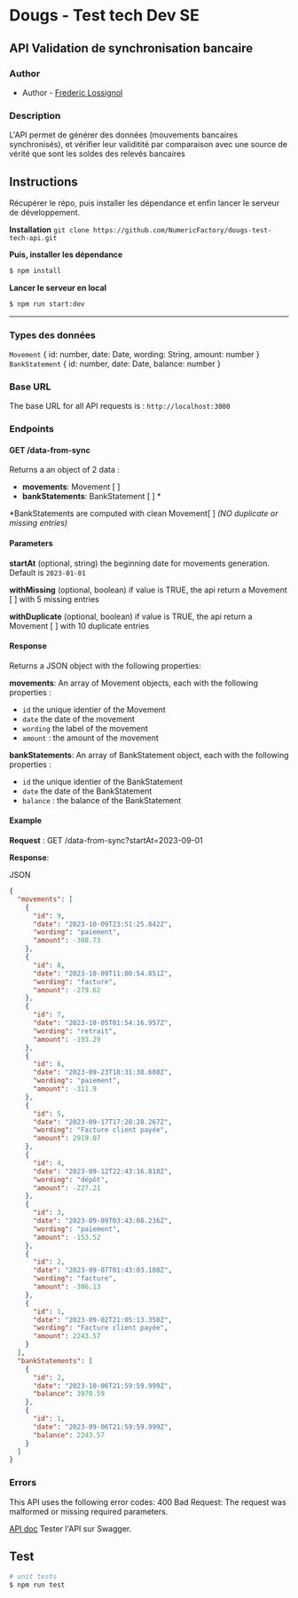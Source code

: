 
# Dougs - Test tech Dev SE
## API Validation de synchronisation bancaire

### Author
- Author - [Frederic Lossignol](https://www.linkedin.com/in/flossignol/)

### Description
L'API permet de générer des données (mouvements bancaires synchronisés), et vérifier leur validitité par comparaison avec une source de vérité que sont les soldes des relevés bancaires

## Instructions
Récupérer le répo, puis installer les dépendance et enfin lancer le serveur de développement.

**Installation**
`git clone https://github.com/NumericFactory/dougs-test-tech-api.git`

**Puis, installer les dépendance**
```bash
$ npm install
```
**Lancer le serveur en local**
```bash
$ npm run start:dev
```
---------------------

### Types des données 

`Movement`  { id: number, date: Date, wording: String, amount: number }
`BankStatement`  { id: number, date: Date, balance: number }


### Base URL

The base URL for all API requests is : 
`http://localhost:3000`

### Endpoints

#### GET /data-from-sync

Returns a an object of 2 data : 
- **movements**: Movement [ ]
- **bankStatements**: BankStatement [ ] * 

*BankStatements are computed with clean Movement[ ] 
*(NO duplicate or missing entries)*

#### Parameters

**startAt** (optional, string)
the beginning date for movements generation. Default is `2023-01-01`

**withMissing** (optional, boolean)
if value is TRUE, the api return a Movement [ ] with 5 missing entries

**withDuplicate** (optional, boolean)
if value is TRUE, the api return a Movement [ ] with 10 duplicate entries

#### Response

Returns a JSON object with the following properties:

**movements**: An array of  Movement objects, each with the following properties : 
- `id` the unique identier of the Movement
- `date` the date of the movement
- `wording` the label of the movement
- `amount` : the amount of the movement

**bankStatements**: An array of BankStatement object, each with the following properties : 
- `id` the unique identier of the BankStatement
- `date` the date of the BankStatement
- `balance` : the balance of the BankStatement

#### Example

**Request** :
GET /data-from-sync?startAt=2023-09-01

**Response**:

JSON

```json
{
  "movements": [
    {
      "id": 9,
      "date": "2023-10-09T23:51:25.842Z",
      "wording": "paiement",
      "amount": -308.73
    },
    {
      "id": 8,
      "date": "2023-10-09T11:00:54.851Z",
      "wording": "facture",
      "amount": -279.62
    },
    {
      "id": 7,
      "date": "2023-10-05T01:54:16.957Z",
      "wording": "retrait",
      "amount": -193.29
    },
    {
      "id": 6,
      "date": "2023-09-23T18:31:38.608Z",
      "wording": "paiement",
      "amount": -311.9
    },
    {
      "id": 5,
      "date": "2023-09-17T17:28:28.267Z",
      "wording": "Facture client payée",
      "amount": 2919.07
    },
    {
      "id": 4,
      "date": "2023-09-12T22:43:16.818Z",
      "wording": "dépôt",
      "amount": -227.21
    },
    {
      "id": 3,
      "date": "2023-09-09T03:43:08.236Z",
      "wording": "paiement",
      "amount": -153.52
    },
    {
      "id": 2,
      "date": "2023-09-07T01:43:03.180Z",
      "wording": "facture",
      "amount": -306.13
    },
    {
      "id": 1,
      "date": "2023-09-02T21:05:13.350Z",
      "wording": "Facture client payée",
      "amount": 2243.57
    }
  ],
  "bankStatements": [
    {
      "id": 2,
      "date": "2023-10-06T21:59:59.999Z",
      "balance": 3970.59
    },
    {
      "id": 1,
      "date": "2023-09-06T21:59:59.999Z",
      "balance": 2243.57
    }
  ]
}

```



### Errors

This API uses the following error codes:
400 Bad Request: The request was malformed or missing required parameters.

[API doc](localhost:3000/api) Tester l'API sur Swagger.

## Test
```bash
# unit tests
$ npm run test
```


